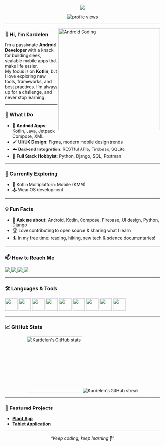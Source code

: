<p align="center">
  <img src="https://readme-typing-svg.herokuapp.com?font=Fira+Code&size=28&pause=1000&center=true&width=600&lines=Hi+%F0%9F%91%8B%2C+I'm+Kardelen+Cetin;Android+Developer;Always+learning+and+building!" />
</p>

<p align="center">
  <a href="https://github.com/kardelencetin">
    <img src="https://komarev.com/ghpvc/?username=kardelencetin&style=for-the-badge&color=0A0A0A" alt="profile views" />
  </a>
</p>

---

<img align="right" alt="Android Coding" width="330" src="https://media.giphy.com/media/qgQUggAC3Pfv687qPC/giphy.gif">

### 👋 Hi, I’m Kardelen

I’m a passionate **Android Developer** with a knack for building sleek, scalable mobile apps that make life easier.  
My focus is on **Kotlin**, but I love exploring new tools, frameworks, and best practices. I’m always up for a challenge, and never stop learning.

---

### 🚀 What I Do

- 📱 **Android Apps**: Kotlin, Java, Jetpack Compose, XML
- 🖌️ **UI/UX Design**: Figma, modern mobile design trends
- ☁️ **Backend Integration**: RESTful APIs, Firebase, SQLite
- 🧩 **Full Stack Hobbyist**: Python, Django, SQL, Postman

---

### 🌱 Currently Exploring

- 📖 Kotlin Multiplatform Mobile (KMM)
- 🕹️ Wear OS development
  
---

### 💡 Fun Facts

- 💬 **Ask me about:** Android, Kotlin, Compose, Firebase, UI design, Python, Django  
- 🏆 Love contributing to open source & sharing what I learn
- 🏄 In my free time: reading, hiking, new tech & science documentaries!

---

### 📫 How to Reach Me

<p align="left">
  <a href="https://linkedin.com/in/kardelen-cetin" target="_blank">
    <img src="https://img.shields.io/badge/LinkedIn-0A66C2?style=for-the-badge&logo=linkedin&logoColor=white"/>
  </a>
  <a href="https://stackoverflow.com/users/17966350" target="blank">
    <img src="https://img.shields.io/badge/Stackoverflow-FE7A16?style=for-the-badge&logo=stackoverflow&logoColor=white"/>
  </a>
  <a href="https://medium.com/@krdlnctn1981" target="blank">
    <img src="https://img.shields.io/badge/Medium-12100E?style=for-the-badge&logo=medium&logoColor=white"/>
  </a>
  <a href="https://www.hackerrank.com/krdlnctn98" target="blank">
    <img src="https://img.shields.io/badge/HackerRank-2EC866?style=for-the-badge&logo=hackerrank&logoColor=white"/>
  </a>
</p>

---

### 🛠️ Languages & Tools

<p align="left">
  <img src="https://cdn.jsdelivr.net/gh/devicons/devicon/icons/android/android-original.svg" width="40" height="40"/>
  <img src="https://cdn.jsdelivr.net/gh/devicons/devicon/icons/kotlin/kotlin-original.svg" width="40" height="40"/>
  <img src="https://cdn.jsdelivr.net/gh/devicons/devicon/icons/java/java-original.svg" width="40" height="40"/>
  <img src="https://cdn.jsdelivr.net/gh/devicons/devicon/icons/python/python-original.svg" width="40" height="40"/>
  <img src="https://cdn.jsdelivr.net/gh/devicons/devicon/icons/firebase/firebase-plain.svg" width="40" height="40"/>
  <img src="https://cdn.jsdelivr.net/gh/devicons/devicon/icons/django/django-plain.svg" width="40" height="40"/>
  <img src="https://cdn.jsdelivr.net/gh/devicons/devicon/icons/figma/figma-original.svg" width="40" height="40"/>
  <img src="https://cdn.jsdelivr.net/gh/devicons/devicon/icons/git/git-original.svg" width="40" height="40"/>
  <img src="https://cdn.jsdelivr.net/gh/devicons/devicon/icons/sqlite/sqlite-original.svg" width="40" height="40"/>
</p>

---

### 📈 GitHub Stats

<p align="center">
  <img src="https://github-readme-stats.vercel.app/api?username=kardelencetin&show_icons=true&theme=radical" alt="Kardelen's GitHub stats" height="180"/>
  <img src="https://github-readme-streak-stats.herokuapp.com/?user=kardelencetin&theme=radical" alt="Kardelen's GitHub streak"/>
</p>

---

### 🌟 Featured Projects

- [**Plant App**](https://github.com/kardelencetin/PlantApp)
- [**Tablet Application**](https://github.com/kardelencetin/TabletApplication)

---

<p align="center"><i>“Keep coding, keep learning 🚀”</i></p>
